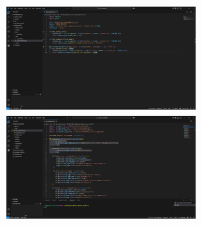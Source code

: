 ![](https://github.com/MaximMxwave/QA_Portfolio/blob/main/Autotests/Pytest_api.jpg)

![](https://github.com/MaximMxwave/QA_Portfolio/blob/main/Autotests/hooks.jpg)
